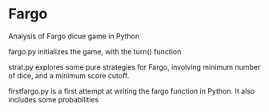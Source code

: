 # Fargo

Analysis of Fargo dicue game in Python

fargo.py initializes the game, with the turn() function

strat.py explores some pure strategies for Fargo, involving minimum number of dice, and a minimum score cutoff.

firstfargo.py is a first attempt at writing the fargo function in Python. It also includes some probabilities
